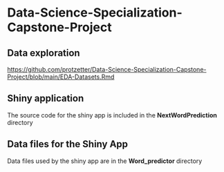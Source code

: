 # Data-Science-Specialization-Capstone-Project
 
## Data exploration

https://github.com/protzetter/Data-Science-Specialization-Capstone-Project/blob/main/EDA-Datasets.Rmd

## Shiny application

The source code for the shiny app is included in the **NextWordPrediction** directory

## Data files for the Shiny App

Data files used by the shiny app are in the **Word_predictor** directory 
